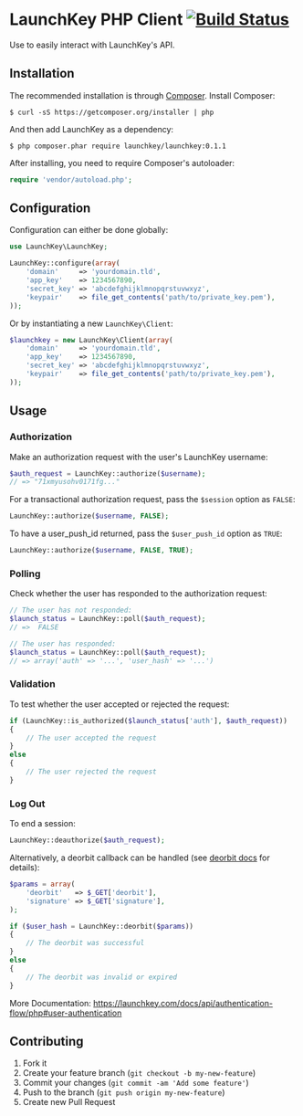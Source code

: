 # LaunchKey PHP Client [![Build Status](https://travis-ci.org/LaunchKey/launchkey-php.png?branch=master)](https://travis-ci.org/LaunchKey/launchkey-php)

Use to easily interact with LaunchKey's API.

## Installation

The recommended installation is through [Composer](http://getcomposer.org/).
Install Composer:

    $ curl -sS https://getcomposer.org/installer | php

And then add LaunchKey as a dependency:

    $ php composer.phar require launchkey/launchkey:0.1.1

After installing, you need to require Composer's autoloader:

```php
require 'vendor/autoload.php';
```

## Configuration

Configuration can either be done globally:

```php
use LaunchKey\LaunchKey;

LaunchKey::configure(array(
    'domain'     => 'yourdomain.tld',
    'app_key'    => 1234567890,
    'secret_key' => 'abcdefghijklmnopqrstuvwxyz',
    'keypair'    => file_get_contents('path/to/private_key.pem'),
));
```

Or by instantiating a new `LaunchKey\Client`:

```php
$launchkey = new LaunchKey\Client(array(
    'domain'     => 'yourdomain.tld',
    'app_key'    => 1234567890,
    'secret_key' => 'abcdefghijklmnopqrstuvwxyz',
    'keypair'    => file_get_contents('path/to/private_key.pem'),
));
```

## Usage

### Authorization

Make an authorization request with the user's LaunchKey username:

```php
$auth_request = LaunchKey::authorize($username);
// => "71xmyusohv0171fg..."
```

For a transactional authorization request, pass the `$session` option as `FALSE`:

```php
LaunchKey::authorize($username, FALSE);
```

To have a user_push_id returned, pass the `$user_push_id` option as `TRUE`:

```php
LaunchKey::authorize($username, FALSE, TRUE);
```

### Polling

Check whether the user has responded to the authorization request:

```php
// The user has not responded:
$launch_status = LaunchKey::poll($auth_request);
// =>  FALSE

// The user has responded:
$launch_status = LaunchKey::poll($auth_request);
// => array('auth' => '...', 'user_hash' => '...')
```

### Validation

To test whether the user accepted or rejected the request:

```php
if (LaunchKey::is_authorized($launch_status['auth'], $auth_request))
{
    // The user accepted the request
}
else
{
    // The user rejected the request
}
```

### Log Out

To end a session:

```php
LaunchKey::deauthorize($auth_request);
```

Alternatively, a deorbit callback can be handled (see [deorbit docs](https://launchkey.com/docs/api/authentication-flow/php#deorbit-callback) for details):

```php
$params = array(
    'deorbit'   => $_GET['deorbit'],
    'signature' => $_GET['signature'],
);

if ($user_hash = LaunchKey::deorbit($params))
{
    // The deorbit was successful
}
else
{
    // The deorbit was invalid or expired
}
```

More Documentation: https://launchkey.com/docs/api/authentication-flow/php#user-authentication

## Contributing

1. Fork it
2. Create your feature branch (`git checkout -b my-new-feature`)
3. Commit your changes (`git commit -am 'Add some feature'`)
4. Push to the branch (`git push origin my-new-feature`)
5. Create new Pull Request
